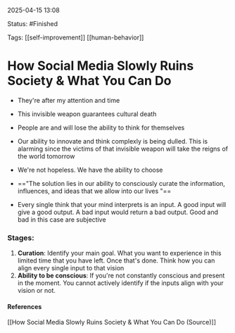 
2025-04-15 13:08

Status: #Finished 

Tags: [[self-improvement]] [[human-behavior]]

# How Social Media Slowly Ruins Society & What You Can Do

- They're after my attention and time
- This invisible weapon guarantees cultural death
- People are and will lose the ability to think for themselves
- Our ability to innovate and think complexly is being dulled. This is alarming since the victims of that invisible weapon will take the reigns of the world tomorrow
  
- We're not hopeless. We have the ability to choose
- =="The solution lies in our ability to consciously curate the information, influences, and ideas that we allow into our lives  "==
- Every single think that your mind interprets is an input. A good input will give a good output. A bad input would return a bad output. Good and bad in this case are subjective

### Stages:
1. **Curation**: Identify your main goal. What you want to experience in this limited time that you have left. Once that's done. Think how you can align every single input to that vision
2. **Ability to be conscious**: If you're not constantly conscious and present in the moment. You cannot actively identify if the inputs align with your vision or not. 

#### References
[[How Social Media Slowly Ruins Society & What You Can Do (Source)]]